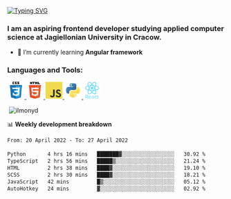 [![Typing SVG](https://readme-typing-svg.herokuapp.com?color=%23e07a5f&size=40&center=false&vCenter=true&multiline=true&width=900&height=70&lines=Hi%2C+my+name+is+Oleg)](https://git.io/typing-svg)

<h3>
  I am an aspiring frontend developer studying applied computer science at Jagiellonian University in Cracow.</h3>

- 🌱 I’m currently learning **Angular framework**

<p align="left">
</p>


<h3 align="left">Languages and Tools:</h3>
<p align="left"> <a href="https://www.w3schools.com/css/" target="_blank" rel="noreferrer"> <img src="https://raw.githubusercontent.com/devicons/devicon/master/icons/css3/css3-original-wordmark.svg" alt="css3" width="40" height="40"/> </a> <a href="https://www.w3.org/html/" target="_blank" rel="noreferrer"> <img src="https://raw.githubusercontent.com/devicons/devicon/master/icons/html5/html5-original-wordmark.svg" alt="html5" width="40" height="40"/> </a> <a href="https://developer.mozilla.org/en-US/docs/Web/JavaScript" target="_blank" rel="noreferrer"> <img src="https://raw.githubusercontent.com/devicons/devicon/master/icons/javascript/javascript-original.svg" alt="javascript" width="40" height="40"/> </a> <a href="https://www.python.org" target="_blank" rel="noreferrer"> <img src="https://raw.githubusercontent.com/devicons/devicon/master/icons/python/python-original.svg" alt="python" width="40" height="40"/> </a> <a href="https://reactjs.org/" target="_blank" rel="noreferrer"> <img src="https://raw.githubusercontent.com/devicons/devicon/master/icons/react/react-original-wordmark.svg" alt="react" width="40" height="40"/> </a> </p>

<p>&nbsp;<img align="center" src="https://github-readme-stats.vercel.app/api?username=ilmonyd&show_icons=true&theme=calm&locale=en" alt="ilmonyd" /></p>


📊 **Weekly development breakdown**
<!--START_SECTION:waka-->

```text
From: 20 April 2022 - To: 27 April 2022

Python       4 hrs 16 mins   ███████▓░░░░░░░░░░░░░░░░░   30.92 %
TypeScript   2 hrs 56 mins   █████▒░░░░░░░░░░░░░░░░░░░   21.24 %
HTML         2 hrs 38 mins   ████▓░░░░░░░░░░░░░░░░░░░░   19.10 %
SCSS         2 hrs 30 mins   ████▓░░░░░░░░░░░░░░░░░░░░   18.21 %
JavaScript   42 mins         █▒░░░░░░░░░░░░░░░░░░░░░░░   05.12 %
AutoHotkey   24 mins         ▓░░░░░░░░░░░░░░░░░░░░░░░░   02.92 %
```

<!--END_SECTION:waka-->
